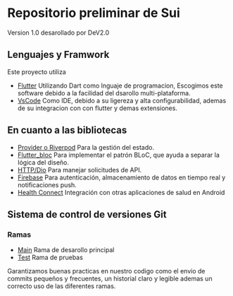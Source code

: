 # Repositorio preliminar de Sui

Version 1.0 desarollado por DeV2.0

## Lenguajes y Framwork

Este proyecto utiliza

- [Flutter](https://docs.flutter.dev/get-started) Utilizando Dart como lnguaje de programacion, Escogimos este software debido a la facilidad del dsarollo multi-plataforma.
- [VsCode](https://code.visualstudio.com/) Como IDE, debido a su ligereza y alta configurabilidad, ademas de su integracion con con flutter y demas extensiones.

## En cuanto a las bibliotecas
  - [Provider o Riverpod]() Para la gestión del estado.
  - [Flutter_bloc]() Para implementar el patrón BLoC, que ayuda a separar la lógica del diseño.
  - [HTTP/Dio]() Para manejar solicitudes de API.
  - [Firebase]() Para autenticación, almacenamiento de datos en tiempo real y notificaciones push.
  - [Health Connect]() Integración con otras aplicaciones de salud en Android

## Sistema de control de versiones Git
 ### Ramas 
   - [Main]() Rama de desarollo principal
   - [Test]() Rama de pruebas

   Garantizamos buenas practicas en nuestro codigo como el envio de commits pequeños y frecuentes, un historial claro y legible ademas un correcto uso de las diferentes ramas.